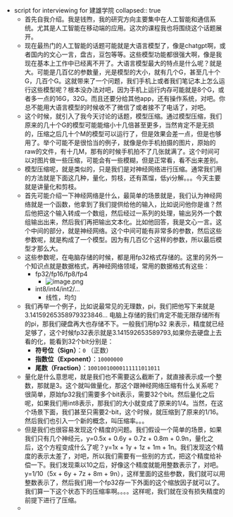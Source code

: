 - script for interviewing for 建雄学院
  collapsed:: true
	- 首先自我介绍。我是钱煦，我的研究方向主要集中在人工智能和通信系统。尤其是人工智能在移动端的应用。这次的课程我也将围绕这个话题展开。
	- 现在最热门的人工智能的话题可能就是大语言模型了，像是chatgpt啊，或者国内的文心一言，盘古，豆包等等。这些模型功能都很强大啊，像是我现在基本上工作中已经离不开了。大语言模型最大的特点是什么呢？就是大。可能是几百亿的参数量，光是模型的大小，就有几个G，甚至几十个G，几百个G。这就带来了一个问题，我们手机上或者我们笔记本上怎么运行这些模型呢？根本没办法对吧，因为手机上运行内存可能就是8个G，或者多一点的16G，32G。而且还要分给其他app，还有操作系统，对吧。你总不能用大语言模型的时候收不了微信了或者接不了电话了，对吧。
	- 这个时候，就引入了我今天讨论的话题，模型压缩。通过模型压缩，我们原来的几十个G的模型可能能缩小十几倍甚至更多，当然肯定不是无损的，压缩之后几十个M的模型可以运行了，但是效果会差一点，但是也够用了。举个可能不是很恰当的例子，就像是你手机拍摄的图片，原始的raw的文件，有十几M，那有的时候手机拍不了几张就满了。这个时间可以对图片做一些压缩，可能会有一些模糊，但是正常看，看不出来差别。
	- 模型压缩呢，就是类似的，只是我们是对神经网络进行压缩。通常我们用的方法就是下面这几种，量化，剪枝，还有蒸馏，低yi分解。。。今天主要就是讲量化和剪枝。
	- 首先可能介绍一下神经网络是什么，最简单的场景就是，我们认为神经网络就是一个函数，他拿到了我们提供给他的输入，比如说问他你是谁？然后他把这个输入转成一个数组，然后经过一系列的处理，输出另外一个数组输出出来，然后我们再把输出文本化。比如他回答，我是文心一言。这个中间的部分，就是神经网络。这个中间可能有非常多的参数，然后这些参数呢，就是构成了一个模型。因为有几百亿个这样的参数，所以最后模型才那么大。
	- 这些参数呢，在电脑存储的时候，都是用fp32格式存储的。这里的另外一个知识点就是数据格式，再神经网络领域，常用的数据格式有这些：
		- fp32/fp16/fp8/fp4
			- ![image.png](../assets/image_1732363002136_0.png)
		- int8/int4/int2/...
			- 线性，均匀
	- 我们再举一个例子，比如说最常见的无理数，pi，我们把他写下来就是3.14159265358979323846... 电脑上存储的我们肯定不能无限存储所有的pi，那我们硬盘再大也存储不下。一般我们用fp32 来表示，精度就已经足够了，这个时候fp32表示就是3.141592653589793,如果你去硬盘上去看的化，能看到32个bit分别是：
		- **符号位（Sign）**：`0` （正数）
		- **指数位（Exponent）**：`10000000`
		- **尾数（Fraction）**：`10010010000111111011011`
	- 量化是什么意思呢，就是我们也不需要这么截断了，就直接表示成一个整数，那就是3。这个就叫做量化，那这个跟神经网络压缩有什么关系呢？很简单，原始fp32我们需要多个bit表示，需要32个bit。然后量化之后呢，如果我们用int8表示，那我们的大小就变成了原来的1/4。当然，在这个场景下面，我们甚至只需要2-bit，这个时候，就压缩到了原来的1/16。然后我们也引入一个新的概念，叫压缩率。。。
	- 但是我们也很容易发现这个精度的问题。我们假设一个简单的场景，如果我们只有几个神经元，y=0.5x + 0.6y + 0.7z + 0.8m + 0.9n，量化之后，这个方程变成什么了呢？y=1x + 1y + 1z + 1m + 1n。我们发现这个精度的表示太差了，对吧，所以我们需要有一些别的方式，把这个精度给补偿一下。我们发现乘以10之后，好像这个精度就能用整数表示了，对吧。y=1/10（5x + 6y + 7z + 8m + 9n），这样里面的这些参数，我们就可以用整数表示了，然后我们用一个fp32存一下外面的这个缩放因子就可以了。我们算一下这个状态下的压缩率啊。。。。这样呢，我们就在没有损失精度的前提下进行了压缩。
	-